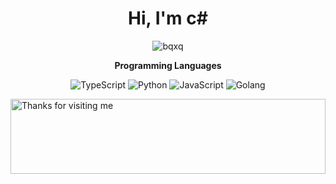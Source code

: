 <h1 align="center">Hi, I'm c#</h1>
<p align="center">
  <img src="https://komarev.com/ghpvc/?username=bqxq&label=Profile%20views&color=0e75b6&style=flat" alt="bqxq" />
</p>

<div align="center">

**Programming Languages**

![TypeScript](https://img.shields.io/badge/-TypeScript-007ACC?style=flat-square&logo=typescript)
![Python](https://img.shields.io/badge/-Python-black?style=flat-square&logo=Python)
![JavaScript](https://img.shields.io/badge/-JavaScript-black?style=flat-square&logo=javascript)
![Golang](https://img.shields.io/badge/Golang-06062C?style=flat-square&logo=go)

</div>

<img height="120" alt="Thanks for visiting me" width="100%" src="https://raw.githubusercontent.com/BrunnerLivio/brunnerlivio/master/images/marquee.svg" />


